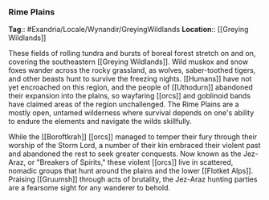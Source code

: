 ### Rime Plains
**Tag**:: #Exandria/Locale/Wynandir/GreyingWildlands
**Location**:: [[Greying Wildlands]]

These fields of rolling tundra and bursts of boreal forest stretch on and on, covering the southeastern [[Greying Wildlands]]. Wild muskox and snow foxes wander across the rocky grassland, as wolves, saber-toothed tigers, and other beasts hunt to survive the freezing nights. [[Humans]] have not yet encroached on this region, and the people of [[Uthodurn]] abandoned their expansion into the plains, so wayfaring [[orcs]] and goblinoid bands have claimed areas of the region unchallenged. The Rime Plains are a mostly open, untamed wilderness where survival depends on one's ability to endure the elements and navigate the wilds skillfully.

While the [[Boroftkrah]] [[orcs]] managed to temper their fury through their worship of the Storm Lord, a number of their kin embraced their violent past and abandoned the rest to seek greater conquests. Now known as the Jez-Araz, or "Breakers of Spirits," these violent [[orcs]] live in scattered, nomadic groups that hunt around the plains and the lower [[Flotket Alps]]. Praising [[Gruumsh]] through acts of brutality, the Jez-Araz hunting parties are a fearsome sight for any wanderer to behold.